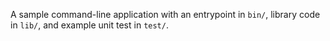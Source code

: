 A sample command-line application with an entrypoint in `bin/`, library code
in `lib/`, and example unit test in `test/`.
